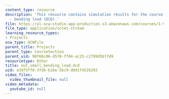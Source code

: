 ```yaml
---
content_type: resource
description: 'This resource contains simulation results for the course projects: NAMD
  - bending load (DCD).'
file: https://ol-ocw-studio-app-production.s3.amazonaws.com/courses/1-978-from-nano-to-macro-introduction-to-atomistic-modeling-techniques-january-iap-2007/a3975ff03fdbb16e5bc9d0d1f4526203_out_small_bending_load.dcd
file_type: application/octet-stream
learning_resource_types:
- Projects
ocw_type: OCWFile
parent_title: Projects
parent_type: CourseSection
parent_uid: 90f60c06-d578-ff04-ac25-c2799d5bf7d9
resourcetype: Other
title: out_small_bending_load.dcd
uid: a3975ff0-3fdb-b16e-5bc9-d0d1f4526203
video_files:
  video_thumbnail_file: null
video_metadata:
  youtube_id: null
---
```

